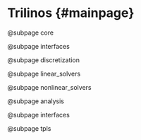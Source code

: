 # Trilinos {#mainpage}

@subpage core

@subpage interfaces

@subpage discretization

@subpage linear_solvers

@subpage nonlinear_solvers

@subpage analysis

@subpage interfaces

@subpage tpls
